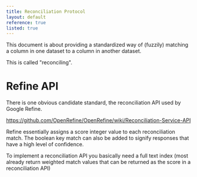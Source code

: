 ```yaml
---
title: Reconciliation Protocol
layout: default
reference: true
listed: true
---
```


This document is about providing a standardized way of (fuzzily)
matching a column in one dataset to a column in another dataset.

This is called "reconciling".

Refine API
==========

There is one obvious candidate standard, the reconciliation API used by
Google Refine.

<https://github.com/OpenRefine/OpenRefine/wiki/Reconciliation-Service-API>

Refine essentially assigns a score integer value to each reconciliation
match. The boolean key match can also be added to signify responses that
have a high level of confidence.

To implement a reconciliation API you basically need a full text index
(most already return weighted match values that can be returned as the
score in a reconciliation API)
